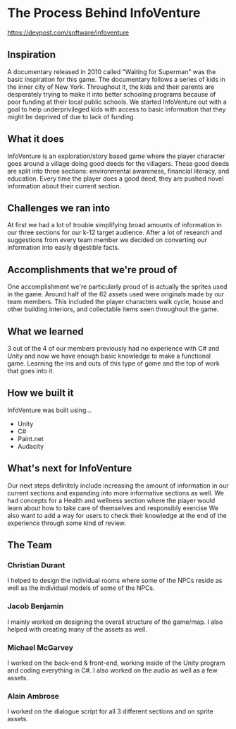 # The Process Behind InfoVenture
https://devpost.com/software/infoventure

## Inspiration
A documentary released in 2010 called "Waiting for Superman" was the basic inspiration for this game. The documentary follows a series of kids in the inner city of New York. Throughout it, the kids and their parents are desperately trying to make it into better schooling programs because of poor funding at their local public schools. We started InfoVenture out with a goal to help underprivileged kids with access to basic information that they might be deprived of due to lack of funding.

## What it does
InfoVenture is an exploration/story based game where the player character goes around a village doing good deeds for the villagers. These good deeds are split into three sections: environmental awareness, financial literacy, and education. Every time the player does a good deed, they are pushed novel information about their current section.

## Challenges we ran into
At first we had a lot of trouble simplifying broad amounts of information in our three sections for our k-12 target audience. After a lot of research and suggestions from every team member we decided on converting our information into easily digestible facts.

## Accomplishments that we're proud of
One accomplishment we're particularly proud of is actually the sprites used in the game. Around half of the 62 assets used were originals made by our team members. This included the player characters walk cycle, house and other building interiors, and collectable items seen throughout the game.

## What we learned
3 out of the 4 of our members previously had no experience with C# and Unity and now we have enough basic knowledge to make a functional game. Learning the ins and outs of this type of game and the top of work that goes into it.

## How we built it
InfoVenture was built using...
- Unity
- C#
- Paint.net 
- Audacity

## What's next for InfoVenture
Our next steps definitely include increasing the amount of information in our current sections and expanding into more informative sections as well. We had concepts for a Health and wellness section where the player would learn about how to take care of themselves and responsibly exercise We also want to add a way for users to check their knowledge at the end of the experience through some kind of review.

## The Team
### Christian Durant
I helped to design the individual rooms where some of the NPCs reside as well as the individual models of some of the NPCs.

### Jacob Benjamin
I mainly worked on designing the overall structure of the game/map. I also helped with creating many of the assets as well.

### Michael McGarvey
I worked on the back-end & front-end, working inside of the Unity program and coding everything in C#. I also worked on the audio as well as a few assets.

### Alain Ambrose
I worked on the dialogue script for all 3 different sections and on sprite assets.
